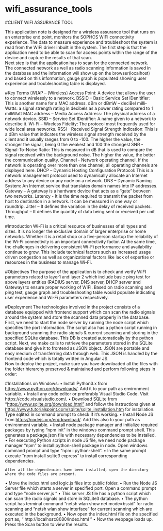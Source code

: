 # wifi_assurance_tools

#CLIENT WIFI ASSURANCE TOOL

This application note is designed for a wireless assurance tool that runs on an enterprise end point, monitors the SOPHOS WIFI connectivity experience. 
The data to measure experience and troubleshoot the system is read from the WIFI driver inbuilt in the system. 
The first step is that the application need to be able to scan for access points within the range of the device and capture the results of that scan.  
Next step is that the application has to scan for the connected network.  
The connected network as well as radio scanning information is saved in the database and the information will show up on the browser(localhost) and based on this information, gauge graph is populated showing user experience and troubleshooting table is displayed.

#Key Terms 
 	(W)AP – (Wireless) Access Point: A device that allows the user to connect wirelessly to a network. 
  	BSSID – Basic Service Set IDenitifier: This is another name for a MAC address. 
	dBm or dBmW – deciBel milli-Watts: a signal strength rating in decibels as a power rating compared to 1 milliWatt 
	MAC address – Media Access Address: The physical address of a network device. 
	SSID – Service Set IDentifier: A name given to a network to describe it. 
	Wi-Fi – Wireless Fidelity: The protocol most frequently used for wide local area networks.
	RSSI - Received Signal Strength Indication: This is a dBm value that indicates the wireless signal strength received by 	       the client and it usually ranges from 0 to -100. The higher the value, the stronger the signal, being 0 the 		  weakest and 100 the strongest
	SNR - Signal-To-Noise Ratio: This is measured in dB that is used to compare the signal received with the background 		  noise. The higher the value, the better the communication quality.
	Channel - Network operating channel. If the network is operating over more than one channel, all operating channels are 		displayed here.
	DHCP – Dynamic Hosting Configuration Protocol: This is a network management protocol used to dynamically allocate an 		    Internet address to any device or any node on a network.
	DNS – Dynamic Naming System: An Internet service that translates domain names into IP addresses.
	Gateway – A gateway is a hardware device that acts as a “gate” between two networks.
	Latency - It is the time required to transmit the packet from host to destination in a network. It can be measured in 			one way or roundtrip.
	Jitter – It defines the variation in the delay of received packets.
	Throughput – It defines the quantity of data being sent or received per unit time.


#Introduction
Wi-Fi is a critical resource of businesses of all types and sizes. It is no longer the exclusive domain of larger enterprise or home networks. Whether it is a retail shop or a five-person startup the reliability of the Wi-Fi connectivity is an important connectivity factor. At the same time, the challenges in delivering consistent Wi-Fi performance and availability continue to grow. This include technical factors such as increased usage driven congestion as well as organizational factors like lack of expertise or resources in the business to manage Wi-Fi.

#Objectives
The purpose of the application is to check and verify WIFI parameters related to layer1 and layer 2 which include basic ping test for above layers entities (RADIUS server, DNS server, DHCP server and Gateway) to ensure proper working of WIFI. Based on radio scanning and ping test, gauge graph and troubleshooting table would populate indicating user experience and Wi-Fi parameters respectively.


#Deployment
The technologies involved in the project consists of a database equipped with frontend support which can scan the radio signals around the system and store the scanned data properly in the database. 
First, we need to start the node server by running the node script which specifies the port information. The script also has a python script running in background scanning the radio signals & current scanning and storing in the specified SQLite database. This DB is created automatically by the python script. 
	Next, we make calls to retrieve the parameters stored in the SQLite database and give it to frontend as JSON object. JSON are portable and easy medium of transferring data through web. This JSON is handled by the frontend code which is totally written in Angular JS.  
Now to deploy the project, make sure you have downloaded all the files with the folder hierarchy preserved & maintained and perform following steps in order:


#Installations on Windows:
•	Install Python3.x from https://www.python.org/downloads/. Add it to your path as environment variable.
•	Install any code editor or preferably Visual Studio Code.
	Visit https://code.visualstudio.com/. 
•	Download SQLite from “https://www.sqlite.org/download.html” and follow the instructions given at 			https://www.tutorialspoint.com/sqlite/sqlite_installation.htm for installation.
	Type sqlite3 in command prompt to check if it’s working. 
•	Install Node JS from https://nodejs.org/en/download/. Add this also to your path as environment variable.
•	Install node package manager and initialize required packages by typing “npm init” in the windows command prompt shell. 	This generates a package.json file with necessary dependencies to be installed.
•	For executing Python scripts in node JS file, we need node package manager “npm” to install python-shell package in 	    node. Open windows command prompt and type “npm i python-shell”.
•	In the same prompt execute “npm install sqlite3 express” to install corresponding dependencies.

	After all the dependencies have been installed, open the directory where the code files are present.
	
•	Move the index.html and logic.js files into public folder.
•	Run the Node JS Server file which starts a server in specified port.
	Open a command prompt and type “node server.js “ 
•	This server JS file has a python script which can scan the radio signals and store in SQLite3 database.
•	The python script has terminal command “netsh wlan show net mode=bssid” for radio scanning and “netsh wlan show 	interface” for current scanning which are executed in the background.
•	Now open the index.html file on the specified port as,
             “ http://localhost:8080/index.html ”
•	Now the webpage loads up. Press the Scan button to view the results.
